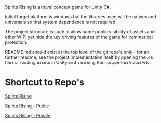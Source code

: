 Spirits Rising is a novel concept game for Unity C#.

Initial target platform is windows but the libraries used will be natives and universals so that system dependance is not required.

The project structure is such to allow some public visibility of assets and other WIP; yet hide the key driving features of the game for commerical protection.

README.md should exist at the top level of the git repo's only - for an further readme, see the project implementation itself by opening the .cs files or loading assets in Unity and vieweing their properties/notes/etc.

# Shortcut to Repo's
[Spirits Rising](https://github.com/OfficerFlake/Spirits_Rising)

[Spirits Rising - Public](https://github.com/OfficerFlake/Spirits_Rising_Public)

[Spirits Rising - Private](https://github.com/OfficerFlake/Spirits_Rising_Private)
